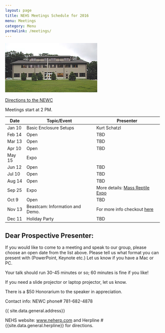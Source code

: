 ```yaml
---
layout: page
title: NEHS Meetings Schedule for 2016
menu: Meetings
category: Menu
permalink: /meetings/
---
```



![New England Wildlife Center](/assets/New_England_Wildlife_Center.jpg)

[Directions to the NEWC](/directions/)

Meetings start at 2 PM.

|  Date | Topic/Event  | Presenter |
|---|---|---|
| Jan 10  |  Basic Enclosure Setups | Kurt Schatzl|
| Feb 14  |  Open  |  TBD |
| Mar 13  |  Open  |  TBD |
| Apr 10  |  Open  |  TBD |
| May 15  | Expo  |   |
| Jun 12  |  Open  |  TBD |
| Jul 10  |  Open  |  TBD |
| Aug 14  |  Open  |  TBD |
| Sep 25  |  Expo  |  More details: [Mass Reptile Expo](http://www.massreptileexpo.com/) |
| Oct 9  |  Open  | TBD  |
| Nov 13  | Beastcam: Information and Demo.| For more info checkout [here](http://phys.org/news/2016-11-digital-life-aims-d-creatures.html) | 
| Dec 11  |  Holiday Party |  TBD |
  

Dear Prospective Presenter:
------------------

If you would like to come to a meeting and speak to our group, please choose an open date from the list above. Please tell us what format you can present with (PowerPoint, Keynote etc.) Let us know if you have a Mac or PC. 

Your talk should run 30-45 minutes or so; 60 minutes is fine if you like!

If you need a slide projector or laptop projector, let us know.

There is a $50 Honorarium to the speaker in appreciation.


Contact info: NEWC phone# 781-682-4878

{{ site.data.general.address}}

NEHS website: www.neherp.com and Herpline # {{site.data.general.herpline}} for directions.
